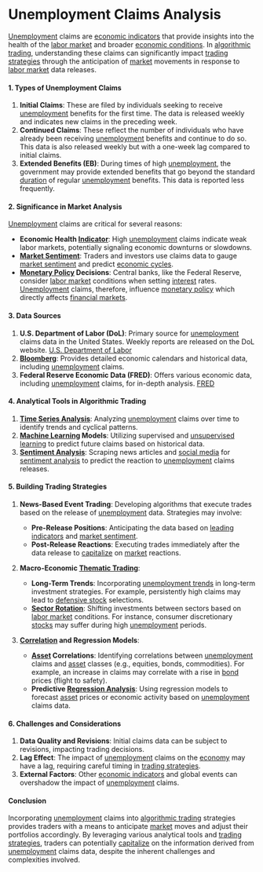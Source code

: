 # Unemployment Claims Analysis

[Unemployment](../u/unemployment.md) claims are [economic indicators](../e/economic_indicators.md) that provide insights into the health of the [labor market](../l/labor_market.md) and broader [economic conditions](../e/economic_conditions.md). In [algorithmic trading](../a/algorithmic_trading.md), understanding these claims can significantly impact [trading strategies](../t/trading_strategies.md) through the anticipation of [market](../m/market.md) movements in response to [labor market](../l/labor_market.md) data releases.

#### 1. Types of Unemployment Claims

1. **Initial Claims**: These are filed by individuals seeking to receive [unemployment](../u/unemployment.md) benefits for the first time. The data is released weekly and indicates new claims in the preceding week.
2. **Continued Claims**: These reflect the number of individuals who have already been receiving [unemployment](../u/unemployment.md) benefits and continue to do so. This data is also released weekly but with a one-week lag compared to initial claims.
3. **Extended Benefits (EB)**: During times of high [unemployment](../u/unemployment.md), the government may provide extended benefits that go beyond the standard [duration](../d/duration.md) of regular [unemployment](../u/unemployment.md) benefits. This data is reported less frequently.

#### 2. Significance in Market Analysis

[Unemployment](../u/unemployment.md) claims are critical for several reasons:
- **Economic Health [Indicator](../i/indicator.md)**: High [unemployment](../u/unemployment.md) claims indicate weak labor markets, potentially signaling economic downturns or slowdowns.
- **[Market Sentiment](../m/market_sentiment.md)**: Traders and investors use claims data to gauge [market sentiment](../m/market_sentiment.md) and predict [economic cycles](../e/economic_cycles.md).
- **[Monetary Policy](../m/monetary_policy.md) Decisions**: Central banks, like the Federal Reserve, consider [labor market](../l/labor_market.md) conditions when setting [interest](../i/interest.md) rates. [Unemployment](../u/unemployment.md) claims, therefore, influence [monetary policy](../m/monetary_policy.md) which directly affects [financial markets](../f/financial_market.md).

#### 3. Data Sources

1. **U.S. Department of Labor (DoL)**: Primary source for [unemployment](../u/unemployment.md) claims data in the United States. Weekly reports are released on the DoL website. [U.S. Department of Labor](https://www.dol.gov/ui/data.pdf)
2. **[Bloomberg](../b/bloomberg.md)**: Provides detailed economic calendars and historical data, including [unemployment](../u/unemployment.md) claims.
3. **Federal Reserve Economic Data (FRED)**: Offers various economic data, including [unemployment](../u/unemployment.md) claims, for in-depth analysis. [FRED](https://fred.stlouisfed.org/)

#### 4. Analytical Tools in Algorithmic Trading

1. **[Time Series Analysis](../t/time_series_analysis.md)**: Analyzing [unemployment](../u/unemployment.md) claims over time to identify trends and cyclical patterns.
2. **[Machine Learning](../m/machine_learning.md) Models**: Utilizing supervised and [unsupervised learning](../u/unsupervised_learning.md) to predict future claims based on historical data.
3. **[Sentiment Analysis](../s/sentiment_analysis.md)**: Scraping news articles and [social media](../s/social_media.md) for [sentiment analysis](../s/sentiment_analysis.md) to predict the reaction to [unemployment](../u/unemployment.md) claims releases.

#### 5. Building Trading Strategies

1. **News-Based Event Trading**: Developing algorithms that execute trades based on the release of [unemployment](../u/unemployment.md) data. Strategies may involve:
   - **Pre-Release Positions**: Anticipating the data based on [leading indicators](../l/leading_indicators.md) and [market sentiment](../m/market_sentiment.md).
   - **Post-Release Reactions**: Executing trades immediately after the data release to [capitalize](../c/capitalize.md) on [market](../m/market.md) reactions.

2. **Macro-Economic [Thematic Trading](../t/thematic_trading.md)**:
   - **Long-Term Trends**: Incorporating [unemployment trends](../u/unemployment_trends.md) in long-term investment strategies. For example, persistently high claims may lead to [defensive stock](../d/defensive_stock.md) selections.
   - **[Sector Rotation](../s/sector_rotation.md)**: Shifting investments between sectors based on [labor market](../l/labor_market.md) conditions. For instance, consumer discretionary [stocks](../s/stock.md) may suffer during high [unemployment](../u/unemployment.md) periods.

3. **[Correlation](../c/correlation.md) and Regression Models**:
   - **[Asset](../a/asset.md) Correlations**: Identifying correlations between [unemployment](../u/unemployment.md) claims and [asset](../a/asset.md) classes (e.g., equities, bonds, commodities). For example, an increase in claims may correlate with a rise in [bond](../b/bond.md) prices (flight to safety).
   - **Predictive [Regression Analysis](../r/regression_analysis.md)**: Using regression models to forecast [asset](../a/asset.md) prices or economic activity based on [unemployment](../u/unemployment.md) claims data.

#### 6. Challenges and Considerations

1. **Data Quality and Revisions**: Initial claims data can be subject to revisions, impacting trading decisions.
2. **Lag Effect**: The impact of [unemployment](../u/unemployment.md) claims on the [economy](../e/economy.md) may have a lag, requiring careful timing in [trading strategies](../t/trading_strategies.md).
3. **External Factors**: Other [economic indicators](../e/economic_indicators.md) and global events can overshadow the impact of [unemployment](../u/unemployment.md) claims.

#### Conclusion

Incorporating [unemployment](../u/unemployment.md) claims into [algorithmic trading](../a/algorithmic_trading.md) strategies provides traders with a means to anticipate [market](../m/market.md) moves and adjust their portfolios accordingly. By leveraging various analytical tools and [trading strategies](../t/trading_strategies.md), traders can potentially [capitalize](../c/capitalize.md) on the information derived from [unemployment](../u/unemployment.md) claims data, despite the inherent challenges and complexities involved.

